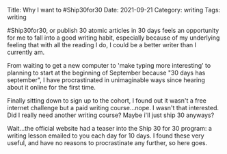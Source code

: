 Title: Why I want to #Ship30for30
Date: 2021-09-21
Category: writing
Tags: writing


#Ship30for30, or publish 30 atomic articles in 30 days feels an opportunity for me to fall into a good writing habit, especially because of my underlying feeling that with all the reading I do, I could be a better writer than I currently am. 

From waiting to get a new computer to 'make typing more interesting' to planning to start at the beginning of September because "30 days has september", I have procrastinated in unimaginable ways since hearing about it online for the first time. 

Finally sitting down to sign up to the cohort, I found out it wasn't a free internet challenge but a paid writing course...nope. I wasn't that interested. Did I really need another writing course? Maybe i'll just ship 30 anyways? 

Wait...the official website had a teaser into the Ship 30 for 30 program: a writing lesson emailed to you each day for 10 days. I found these very useful, and have no reasons to procrastinate any further, so here goes.